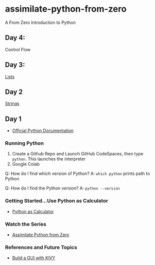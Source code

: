 # assimilate-python-from-zero
A From Zero Introduction to Python


## Day 4:

Control Flow

## Day 3:

[Lists](https://github.com/noahgift/assimilate-python-from-zero/blob/main/python_lists.ipynb)

## Day 2

[Strings](https://github.com/noahgift/assimilate-python-from-zero/blob/main/assimilate_python_day2_strings.ipynb)  

## Day 1

* [Official Python Documentation](https://docs.python.org/3/)

### Running Python

1.  Create a Github Repo and Launch GitHub CodeSpaces, then type `python`.  This launches the interpreter
2.  Google Colab

Q:  How do I find which version of Python?
A:  `which python` prints path to Python

Q:  How do I find the Python version?
A:  `python --version`

### Getting Started...Use Python as Calculator

* [Python as Calculator](https://docs.python.org/3/tutorial/introduction.html#using-python-as-a-calculator)

### Watch the Series

* [Assimilate Python from Zero](https://learning.oreilly.com/videos/assimilate-python-from/080292022VIDEOPAIML/)

### References and Future Topics

* [Build a GUI with KIVY](https://github.com/kivy/kivy)






